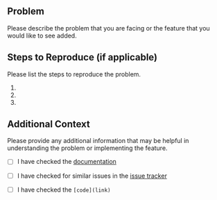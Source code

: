 ## Problem

Please describe the problem that you are facing or the feature that you would like to see added.

## Steps to Reproduce (if applicable)

Please list the steps to reproduce the problem.

1. 
2. 
3. 

## Additional Context

Please provide any additional information that may be helpful in understanding the problem or implementing the feature.

- [ ] I have checked the [documentation](../../docs/)
- [ ] I have checked for similar issues in the [issue tracker]([link](https://github.com/TruongNhanNguyen/Python-Fundamentals/labels/good%20first%20issue))
- [ ] I have checked the `[code](link)`


